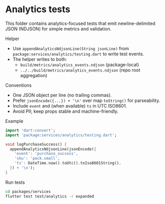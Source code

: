 # Analytics tests

This folder contains analytics-focused tests that emit newline-delimited JSON (NDJSON) for simple metrics and validation.

Helper

-    Use `appendAnalyticsNdjsonLine(String jsonLine)` from `package:services/analytics/testing.dart` to write test events.
-    The helper writes to both:
     -    `build/metrics/analytics_events.ndjson` (package-local)
     -    `../../build/metrics/analytics_events.ndjson` (repo root aggregation)

Conventions

-    One JSON object per line (no trailing commas).
-    Prefer `jsonEncode({...}) + '\n'` over map `toString()` for parseability.
-    Include `event` and (when available) `ts` in UTC ISO8601.
-    Avoid PII; keep props stable and machine-friendly.

Example

```dart
import 'dart:convert';
import 'package:services/analytics/testing.dart';

void logPurchaseSuccess() {
  appendAnalyticsNdjsonLine(jsonEncode({
    'event': 'purchase_success',
    'sku': 'pack.small',
    'ts': DateTime.now().toUtc().toIso8601String(),
  }) + '\n');
}
```

Run tests

```bash
cd packages/services
flutter test test/analytics -r expanded
```
